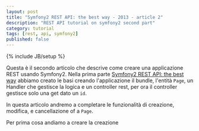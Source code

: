 ```yaml
---
layout: post
title: "Symfony2 REST API: the best way - 2013 - article 2"
description: "REST API tutorial on symfony2 second part"
category: tutorial
tags: [rest, api, symfony2]
published: false
---
```

{% include JB/setup %}

Questa è il secondo articolo che descrive come creare una applicazione REST usando Symfony2.
Nella prima parte [Symfony2 REST API: the best way](http://welcometothebundle.com/symfony2-rest-api-the-best-2013-way)
abbiamo creato le basi creando l'applicazione il bundle, l'entità `Page`, un Handler che gestisce la logica e un controller rest,
per ora il controller gestisce solo una get dato un `id`.

In questa articolo andremo a completare le funzionalità di creazione, modifica, e cancellazione of a `Page`.

Per prima cosa andiamo a creare la creazione

